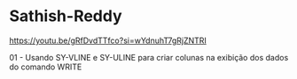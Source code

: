 # Sathish-Reddy
https://youtu.be/gRfDvdTTfco?si=wYdnuhT7gRjZNTRI

01 - Usando SY-VLINE e SY-ULINE para criar colunas na exibição dos dados do comando WRITE
